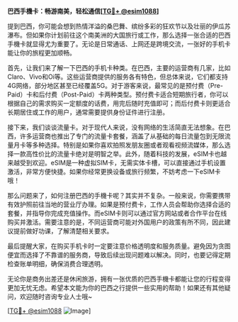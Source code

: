 **巴西手機卡：畅游南美，轻松通信[[TG💪+ @esim1088](https://t.me/s/esim1088)]**

提到巴西，你可能会想到热情洋溢的桑巴舞、缤纷多彩的狂欢节以及壮丽的伊瓜苏瀑布。但如果你计划前往这个南美洲的大国旅行或工作，那么选择一张合适的巴西手機卡就显得尤为重要了。无论是日常通话、上网还是跨境交流，一张好的手机卡能让你的旅程更加顺畅。

首先，让我们来了解一下巴西的手机卡种类。在巴西，主要的运营商有几家，比如Claro、Vivo和Oi等。这些运营商提供的服务各有特色，但总体来说，它们都支持4G网络，部分地区甚至已经覆盖5G。对于游客来说，最常见的是预付费（Pre-Paid）卡和后付费（Post-Paid）卡两种类型。预付费卡适合短期旅行者，你可以根据自己的需求购买一定额度的话费，用完后随时充值即可；而后付费卡则更适合长期居住或工作的用户，通常需要提供身份证件进行注册。

接下来，我们谈谈流量卡。对于现代人来说，没有网络的生活简直无法想象。在巴西，许多运营商也推出了专门的流量卡套餐，涵盖了从基础的每日流量包到无限流量月卡等多种选择。特别是如果你喜欢拍照发朋友圈或者观看视频流媒体，那么选择一款高性价比的流量卡绝对是明智之举。此外，随着科技的发展，eSIM卡也越来越受到欢迎。eSIM是一种虚拟SIM卡，无需实体卡槽，可以直接通过手机设置激活，非常方便快捷。如果你经常更换设备或旅行频繁，不妨考虑一下eSIM卡哦！

那么问题来了，如何注册巴西的手機卡呢？其实并不复杂。一般来说，你需要携带有效护照前往当地的营业厅办理。如果是预付费卡，工作人员会帮助你选择合适的套餐，并指导你完成充值操作。而eSIM卡则可以通过官方网站或者合作平台在线购买并激活。需要注意的是，不同运营商可能对外国用户的政策有所不同，因此建议提前做好功课，了解清楚相关要求。

最后提醒大家，在购买手机卡时一定要注意价格透明度和服务质量。避免因为贪图便宜而选择了不靠谱的服务商，导致后续出现问题难以解决。同时，也要记得定期检查账单明细，确保消费合理透明。

无论你是商务出差还是休闲旅游，拥有一张优质的巴西手機卡都能让您的行程变得更加无忧无虑。希望本文能为你的巴西之行提供一些实用的帮助！如果还有其他疑问，欢迎随时咨询专业人士哦~

[[TG💪+ @esim1088](https://t.me/s/esim1088) ![Image](https://i.postimg.cc/4NQfJmqS/Snipaste-2025-05-13-00-14-12.png)]